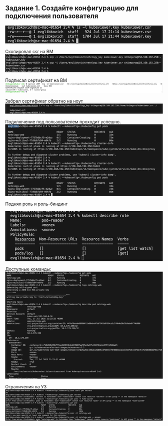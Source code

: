 ## Задание 1. Создайте конфигурацию для подключения пользователя

![alt text](image.png)


Скопировал csr на ВМ
![alt text](image-1.png)



Подписал сертификат на ВМ
![alt text](image-2.png)


Забрал сертификат обратно на ноут
![alt text](image-3.png)

Подключение под пользователем проходит успешно. 
![alt text](image-4.png)

Поднял роль и роль-биндинг

![alt text](image-5.png)

Доступные команды:
![alt text](image-6.png)

Ограничения на УЗ
![alt text](image-7.png)

